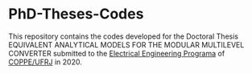 # PhD-Theses-Codes


This repository contains the codes developed for the Doctoral Thesis EQUIVALENT ANALYTICAL MODELS FOR THE MODULAR MULTILEVEL CONVERTER submitted to the [Electrical Engineering Programa](http://www.pee.ufrj.br/index.php/en/) of [COPPE/UFRJ](https://coppe.ufrj.br/) in 2020.


